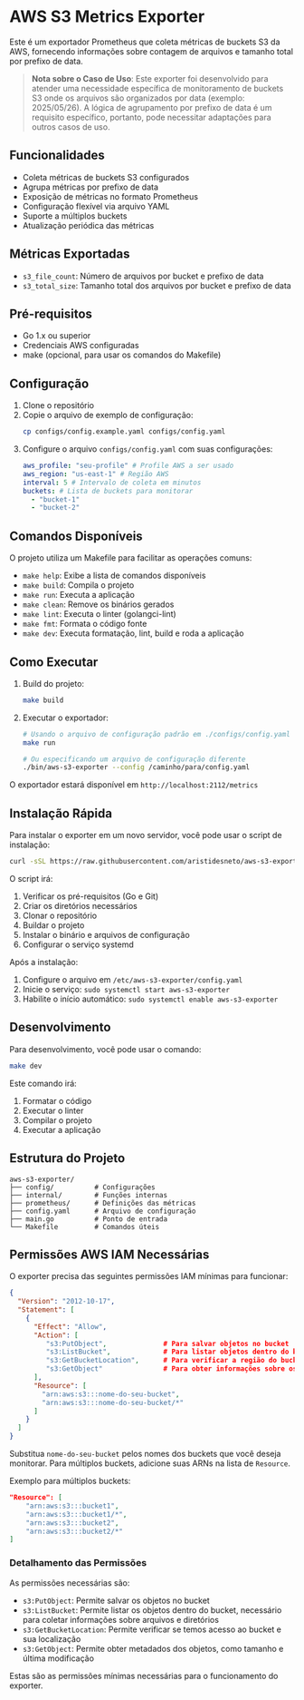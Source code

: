 # AWS S3 Metrics Exporter

Este é um exportador Prometheus que coleta métricas de buckets S3 da AWS, fornecendo informações sobre contagem de arquivos e tamanho total por prefixo de data.

> **Nota sobre o Caso de Uso**: Este exporter foi desenvolvido para atender uma necessidade específica de monitoramento de buckets S3 onde os arquivos são organizados por data (exemplo: 2025/05/26). A lógica de agrupamento por prefixo de data é um requisito específico, portanto, pode necessitar adaptações para outros casos de uso.

## Funcionalidades

- Coleta métricas de buckets S3 configurados
- Agrupa métricas por prefixo de data
- Exposição de métricas no formato Prometheus
- Configuração flexível via arquivo YAML
- Suporte a múltiplos buckets
- Atualização periódica das métricas

## Métricas Exportadas

- `s3_file_count`: Número de arquivos por bucket e prefixo de data
- `s3_total_size`: Tamanho total dos arquivos por bucket e prefixo de data

## Pré-requisitos

- Go 1.x ou superior
- Credenciais AWS configuradas
- make (opcional, para usar os comandos do Makefile)

## Configuração

1. Clone o repositório
2. Copie o arquivo de exemplo de configuração:
   ```bash
   cp configs/config.example.yaml configs/config.yaml
   ```
3. Configure o arquivo `configs/config.yaml` com suas configurações:
   ```yaml
   aws_profile: "seu-profile" # Profile AWS a ser usado
   aws_region: "us-east-1" # Região AWS
   interval: 5 # Intervalo de coleta em minutos
   buckets: # Lista de buckets para monitorar
     - "bucket-1"
     - "bucket-2"
   ```

## Comandos Disponíveis

O projeto utiliza um Makefile para facilitar as operações comuns:

- `make help`: Exibe a lista de comandos disponíveis
- `make build`: Compila o projeto
- `make run`: Executa a aplicação
- `make clean`: Remove os binários gerados
- `make lint`: Executa o linter (golangci-lint)
- `make fmt`: Formata o código fonte
- `make dev`: Executa formatação, lint, build e roda a aplicação

## Como Executar

1. Build do projeto:

   ```bash
   make build
   ```

2. Executar o exportador:

   ```bash
   # Usando o arquivo de configuração padrão em ./configs/config.yaml
   make run

   # Ou especificando um arquivo de configuração diferente
   ./bin/aws-s3-exporter --config /caminho/para/config.yaml
   ```

O exportador estará disponível em `http://localhost:2112/metrics`

## Instalação Rápida

Para instalar o exporter em um novo servidor, você pode usar o script de instalação:

```bash
curl -sSL https://raw.githubusercontent.com/aristidesneto/aws-s3-exporter/main/install.sh | sudo bash
```

O script irá:

1. Verificar os pré-requisitos (Go e Git)
2. Criar os diretórios necessários
3. Clonar o repositório
4. Buildar o projeto
5. Instalar o binário e arquivos de configuração
6. Configurar o serviço systemd

Após a instalação:

1. Configure o arquivo em `/etc/aws-s3-exporter/config.yaml`
2. Inicie o serviço: `sudo systemctl start aws-s3-exporter`
3. Habilite o início automático: `sudo systemctl enable aws-s3-exporter`

## Desenvolvimento

Para desenvolvimento, você pode usar o comando:

```bash
make dev
```

Este comando irá:

1. Formatar o código
2. Executar o linter
3. Compilar o projeto
4. Executar a aplicação

## Estrutura do Projeto

```
aws-s3-exporter/
├── config/          # Configurações
├── internal/        # Funções internas
├── prometheus/      # Definições das métricas
├── config.yaml      # Arquivo de configuração
├── main.go          # Ponto de entrada
└── Makefile         # Comandos úteis
```

## Permissões AWS IAM Necessárias

O exporter precisa das seguintes permissões IAM mínimas para funcionar:

```json
{
  "Version": "2012-10-17",
  "Statement": [
    {
      "Effect": "Allow",
      "Action": [
         "s3:PutObject",              # Para salvar objetos no bucket
         "s3:ListBucket",             # Para listar objetos dentro do bucket
         "s3:GetBucketLocation",      # Para verificar a região do bucket
         "s3:GetObject"               # Para obter informações sobre os objetos
      ],
      "Resource": [
        "arn:aws:s3:::nome-do-seu-bucket",
        "arn:aws:s3:::nome-do-seu-bucket/*"
      ]
    }
  ]
}
```

Substitua `nome-do-seu-bucket` pelos nomes dos buckets que você deseja monitorar. Para múltiplos buckets, adicione suas ARNs na lista de `Resource`.

Exemplo para múltiplos buckets:

```json
"Resource": [
    "arn:aws:s3:::bucket1",
    "arn:aws:s3:::bucket1/*",
    "arn:aws:s3:::bucket2",
    "arn:aws:s3:::bucket2/*"
]
```

### Detalhamento das Permissões

As permissões necessárias são:

- `s3:PutObject`: Permite salvar os objetos no bucket
- `s3:ListBucket`: Permite listar os objetos dentro do bucket, necessário para coletar informações sobre arquivos e diretórios
- `s3:GetBucketLocation`: Permite verificar se temos acesso ao bucket e sua localização
- `s3:GetObject`: Permite obter metadados dos objetos, como tamanho e última modificação

Estas são as permissões mínimas necessárias para o funcionamento do exporter.
